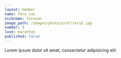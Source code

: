 ```yaml
---
layout: member
name: Tera san
nickname: Terasan
image_path: /images/photo/prof/tera2.jpg
number: 3
love: marathon
published: false
---
```

Lorem ipsum dolor sit amet, consectetur adipisicing elit
